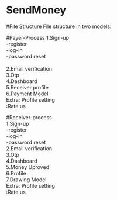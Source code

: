 # SendMoney


#File Structure 
File structure in two models:

#Payer-Process 
1.Sign-up<br>
  -register <br>
  -log-in<br>
  -password reset<br><br>
2.Email verification <br>
3.Otp<br>
4.Dashboard<br>
5.Receiver profile<br>
6.Payment Model<br>
Extra: Profile setting <br>
      :Rate us<br>
     
     
 #Receiver-process <br>
1.Sign-up<br>
  -register <br>
  -log-in<br>
  -password reset<br>
2.Email verification <br>
3.Otp<br>
4.Dashboard<br>
5.Money Uproved<br>
6.Profile<br>
7.Drawing Model<br>
Extra: Profile setting <br>
      :Rate us<br>


